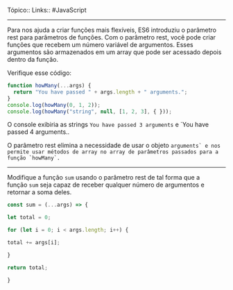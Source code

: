 Tópico::
Links:: #JavaScript 

---

Para nos ajuda a criar funções mais flexíveis, ES6 introduziu o parâmetro rest para parâmetros de funções. Com o parâmetro rest, você pode criar funções que recebem um número variável de argumentos. Esses argumentos são armazenados em um array que pode ser acessado depois dentro da função.

Verifique esse código:

```js
function howMany(...args) {
  return "You have passed " + args.length + " arguments.";
}
console.log(howMany(0, 1, 2));
console.log(howMany("string", null, [1, 2, 3], { }));
```

O console exibiria as strings `You have passed 3 arguments` e `You have passed 4 arguments..

O parâmetro rest elimina a necessidade de usar o objeto ``arguments` e nos permite usar métodos de array no array de parâmetros passados para a função `howMany`.``

---

Modifique a função `sum` usando o parâmetro rest de tal forma que a função `sum` seja capaz de receber qualquer número de argumentos e retornar a soma deles.

```js
const sum = (...args) => {

let total = 0;

for (let i = 0; i < args.length; i++) {

total += args[i];

}

return total;

}
```